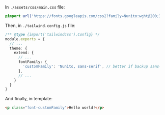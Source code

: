 In `./assets/css/main.css` file:

```css
@import url('https://fonts.googleapis.com/css2?family=Nunito:wght@200;300;400;500;600;700;800;900;1000&display=swap');
```

Then, in `./tailwind.config.js` file:

```typescript
/** @type {import('tailwindcss').Config} */
module.exports = {
  // ...
  theme: {
    extend: {
      // ...
      fontFamily: {
        'customFamily': 'Nunito, sans-serif', // better if backup sans-serif is specified
      },
      // ...
    }
  }
}
```

And finally, in template:

```html
<p class="font-customFamily">Hello world!</p>
```
